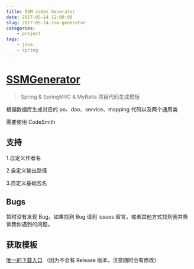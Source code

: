```yaml
---
title: SSM codes Generator
date: 2017-05-14 12:00:00
slug: 2017-05-14-ssm-generator
categories:
    - project
tags:
    - java
    - spring
---
```


# [SSMGenerator](https://github.com/AyakuraYuki/SSMGenerator)

> Spring & SpringMVC & MyBatis 项目代码生成模板

根据数据库生成对应的 po、dao、service、mapping 代码以及两个通用类

需要使用 CodeSmith

## 支持

1.自定义作者名

2.自定义输出路径

3.自定义基础包名

## Bugs

暂时没有发现 Bug，如果找到 Bug 请到 issues 留言，或者其他方式找到我并告诉我你遇到的问题。

## 获取模板

[唯一的下载入口](https://github.com/AyakuraYuki/SSMGenerator/archive/master.zip)
（因为不会有 Release 版本，注意随时会有修改）
